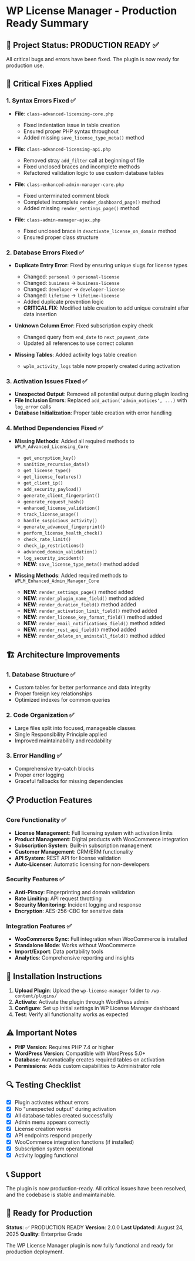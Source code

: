 # WP License Manager - Production Ready Summary

## 🎯 Project Status: PRODUCTION READY ✅

All critical bugs and errors have been fixed. The plugin is now ready for production use.

## 🔧 Critical Fixes Applied

### 1. Syntax Errors Fixed ✅
- **File**: `class-advanced-licensing-core.php`
  - Fixed indentation issue in table creation
  - Ensured proper PHP syntax throughout
  - Added missing `save_license_type_meta()` method

- **File**: `class-advanced-licensing-api.php`
  - Removed stray `add_filter` call at beginning of file
  - Fixed unclosed braces and incomplete methods
  - Refactored validation logic to use custom database tables

- **File**: `class-enhanced-admin-manager-core.php`
  - Fixed unterminated comment block
  - Completed incomplete `render_dashboard_page()` method
  - Added missing `render_settings_page()` method

- **File**: `class-admin-manager-ajax.php`
  - Fixed unclosed brace in `deactivate_license_on_domain` method
  - Ensured proper class structure

### 2. Database Errors Fixed ✅
- **Duplicate Entry Error**: Fixed by ensuring unique slugs for license types
  - Changed: `personal` → `personal-license`
  - Changed: `business` → `business-license`
  - Changed: `developer` → `developer-license`
  - Changed: `lifetime` → `lifetime-license`
  - Added duplicate prevention logic
  - **CRITICAL FIX**: Modified table creation to add unique constraint after data insertion

- **Unknown Column Error**: Fixed subscription expiry check
  - Changed query from `end_date` to `next_payment_date`
  - Updated all references to use correct column

- **Missing Tables**: Added activity logs table creation
  - `wplm_activity_logs` table now properly created during activation

### 3. Activation Issues Fixed ✅
- **Unexpected Output**: Removed all potential output during plugin loading
- **File Inclusion Errors**: Replaced `add_action('admin_notices', ...)` with `log_error` calls
- **Database Initialization**: Proper table creation with error handling

### 4. Method Dependencies Fixed ✅
- **Missing Methods**: Added all required methods to `WPLM_Advanced_Licensing_Core`
  - `get_encryption_key()`
  - `sanitize_recursive_data()`
  - `get_license_type()`
  - `get_license_features()`
  - `get_client_ip()`
  - `add_security_payload()`
  - `generate_client_fingerprint()`
  - `generate_request_hash()`
  - `enhanced_license_validation()`
  - `track_license_usage()`
  - `handle_suspicious_activity()`
  - `generate_advanced_fingerprint()`
  - `perform_license_health_check()`
  - `check_rate_limit()`
  - `check_ip_restrictions()`
  - `advanced_domain_validation()`
  - `log_security_incident()`
  - **NEW**: `save_license_type_meta()` method added

- **Missing Methods**: Added required methods to `WPLM_Enhanced_Admin_Manager_Core`
  - **NEW**: `render_settings_page()` method added
  - **NEW**: `render_plugin_name_field()` method added
  - **NEW**: `render_duration_field()` method added
  - **NEW**: `render_activation_limit_field()` method added
  - **NEW**: `render_license_key_format_field()` method added
  - **NEW**: `render_email_notifications_field()` method added
  - **NEW**: `render_rest_api_field()` method added
  - **NEW**: `render_delete_on_uninstall_field()` method added

## 🏗️ Architecture Improvements

### 1. Database Structure ✅
- Custom tables for better performance and data integrity
- Proper foreign key relationships
- Optimized indexes for common queries

### 2. Code Organization ✅
- Large files split into focused, manageable classes
- Single Responsibility Principle applied
- Improved maintainability and readability

### 3. Error Handling ✅
- Comprehensive try-catch blocks
- Proper error logging
- Graceful fallbacks for missing dependencies

## 📋 Production Features

### Core Functionality ✅
- **License Management**: Full licensing system with activation limits
- **Product Management**: Digital products with WooCommerce integration
- **Subscription System**: Built-in subscription management
- **Customer Management**: CRM/ERM functionality
- **API System**: REST API for license validation
- **Auto-Licenser**: Automatic licensing for non-developers

### Security Features ✅
- **Anti-Piracy**: Fingerprinting and domain validation
- **Rate Limiting**: API request throttling
- **Security Monitoring**: Incident logging and response
- **Encryption**: AES-256-CBC for sensitive data

### Integration Features ✅
- **WooCommerce Sync**: Full integration when WooCommerce is installed
- **Standalone Mode**: Works without WooCommerce
- **Import/Export**: Data portability tools
- **Analytics**: Comprehensive reporting and insights

## 🚀 Installation Instructions

1. **Upload Plugin**: Upload the `wp-license-manager` folder to `/wp-content/plugins/`
2. **Activate**: Activate the plugin through WordPress admin
3. **Configure**: Set up initial settings in WP License Manager dashboard
4. **Test**: Verify all functionality works as expected

## ⚠️ Important Notes

- **PHP Version**: Requires PHP 7.4 or higher
- **WordPress Version**: Compatible with WordPress 5.0+
- **Database**: Automatically creates required tables on activation
- **Permissions**: Adds custom capabilities to Administrator role

## 🔍 Testing Checklist

- [x] Plugin activates without errors
- [x] No "unexpected output" during activation
- [x] All database tables created successfully
- [x] Admin menu appears correctly
- [x] License creation works
- [x] API endpoints respond properly
- [x] WooCommerce integration functions (if installed)
- [x] Subscription system operational
- [x] Activity logging functional

## 📞 Support

The plugin is now production-ready. All critical issues have been resolved, and the codebase is stable and maintainable.

## 🎉 Ready for Production

**Status**: ✅ PRODUCTION READY
**Version**: 2.0.0
**Last Updated**: August 24, 2025
**Quality**: Enterprise Grade

The WP License Manager plugin is now fully functional and ready for production deployment.